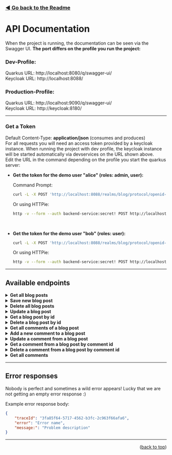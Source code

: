 <a name="apidoc-top"></a>

### [◄ Go back to the Readme](../README.md)

# API Documentation

When the project is running, the documentation can be seen via the  Swagger UI. **The port differs on the profile you run the project:**

### Dev-Profile:

Quarkus URL: http://localhost:8080/q/swagger-ui/<br>
Keycloak URL: http://localhost:8088/<br>

### Production-Profile:
Quarkus URL: http://localhost:9090/q/swagger-ui/<br>
Keycloak URL: http://keycloak:8180/<br>

---

### Get a Token

Default Content-Type: <b>application/json</b> (consumes and produces)<br>
For all requests you will need an access token provided by a keycloak instance. When running the project with dev profile, the keycloak instance will be started automatically via devservices on the URL shown above.<br>
Edit the URL in the command depending on the profile you start the quarkus server:

* **Get the token for the demo user "alice" (roles: admin, user):**

    Command Prompt:
    ```sh
    curl -L -X POST 'http://localhost:8088/realms/blog/protocol/openid-connect/token' --data-urlencode 'client_id=backend-service' --data-urlencode 'client_secret=secret!' --data-urlencode 'grant_type=password' --data-urlencode 'username=alice' --data-urlencode 'password=alice'
    ```

    Or using HTTPie:
    ```sh
    http -v --form --auth backend-service:secret! POST http://localhost:8088/realms/blog/protocol/openid-connect/token username=alice password=alice grant_type=password
    ```

<br>

* **Get the token for the demo user "bob" (roles: user):**

    ```sh
    curl -L -X POST 'http://localhost:8088/realms/blog/protocol/openid-connect/token' --data-urlencode 'client_id=backend-service' --data-urlencode 'client_secret=secret!' --data-urlencode 'grant_type=password' --data-urlencode 'username=bob' --data-urlencode 'password=bobs_password'
    ```

    Or using HTTPie:
    ```sh
    http -v --form --auth backend-service:secret! POST http://localhost:8088/realms/blog/protocol/openid-connect/token username=bob password=bobs_password grant_type=password
    ```

---

## Available endpoints

<details>
<summary><b>Get all blog posts</b></summary>

* **Type:** GET
* **Path:** host:port/blogs
* **Constraints:** Authenticated
* **Response types:** `200 OK` `404 NOT FOUND` `500 ERROR`
* **Example response body:**
    ```json
    [
        {
            "id": 1,
            "title": "Blog post title",
            "content": "Awesome content",
            "author": "Spongebob Squarepants",
            "createdAt": "2022-03-10T16:15:50Z",
            "lastEditedAt": "2022-03-10T16:15:50Z",
            "comments": [
            {
                "id": 1,
                "blogId": 1,
                "commentNumber": 1,
                "content": "You live in an ananas...",
                "author": "Patrick Star",
                "createdAt": "2022-03-10T16:15:50Z",
                "lastEditedAt": "2022-03-10T16:15:50Z"
            }
            ]
        }
    ]
    ```

* **Request with HTTPie CLI:**
    ```sh
    http -v GET :8080/blogs
    ```

    **Using a filter:**
    ```sh
    http -v GET :8080/blogs searchString=="your search string"
    ```
</details>

<!------------------------------------------------------------------------------------------------------------------>

<details>
<summary><b>Save new blog post</b></summary>

* **Type:** POST
* **Path:** host:port/blogs/add
* **Constraints:** Authenticated
* **Response types:** `201 CREATED` `401 NOT AUTHORIZED` `403 NOT ALLOWED` `409 CONFLICT` `500 ERROR`
* **Example request body:**
    Note that only the title and content has to be submitted. The rest is generated automatically.
    ```json
    {
        "title": "Super blog title",
        "content": "Even better content"
    }
    ```

* **Example response body:**
    ```json
    {
        "id": 1,
        "title": "Blog post title",
        "content": "Awesome content",
        "author": "Spongebob Squarepants",
        "createdAt": "2022-03-10T16:15:50Z",
        "lastEditedAt": null,
        "comments": null
    }
    ```

* **Request with HTTPie CLI:**
    ```sh
    http -v POST :8080/blogs/add title="Your Blogtitle" content="Your Blogcontent" 'Authorization: Bearer {token}'
    ```
</details>

<!------------------------------------------------------------------------------------------------------------------>

<details>
<summary><b>Delete all blog posts</b></summary>

* **Type:** DELETE
* **Path:** host:port/blogs/remove/all
* **Constraints:** Authenticated, admin role
* **Response types:** `204 NO CONTENT` `401 NOT AUTHORIZED` `403 NOT ALLOWED` `500 ERROR`

* **Request with HTTPie CLI:**
    ```sh
    http -v DELETE :8080/blogs/remove/all 'Authorization: Bearer {token}'
    ```
</details>

<!------------------------------------------------------------------------------------------------------------------>

<details>
<summary><b>Update a blog post</b></summary>

* **Type:** PATCH
* **Path:** host:port/blogs/update
* **Constraints:** Authenticated
* **Response types:** `200 OK` `401 NOT AUTHORIZED` `403 NOT ALLOWED` `404 NOT FOUND` `500 ERROR`
* **Example request body:**
    ```json
    {
        "id": 1,
        "title": "My first blog post",
        "content": "This is my first updated blog post.",
        "createdAt": "2024-08-25T15:18:29.610083Z",
        "lastEditedAt": null,
        "comments": null
    }
    ```

* **Example response body:**
    ```json
    {
        "id": 1,
        "title": "Updated blog title",
        "content": "Updated blog content",
        "createdAt": "2024-08-25T15:18:29.610083Z",
        "lastEditedAt": "2024-08-25T15:18:29.610083Z",
        "comments": null
    }
    ```

* **Request with HTTPie CLI:**
    ```sh
    http -v PATCH :8080/blogs/update id=1 title="Updated blog title" content="Updated blog content" 'Authorization: Bearer {token}'
    ```
</details>

<!------------------------------------------------------------------------------------------------------------------>

<details>
<summary><b>Get a blog post by id</b></summary>

* **Type:** GET
* **Path:** host:port/blogs/{blogId}
* **Constraints:** Authenticated
* **Response types:** `200 OK` `404 NOT FOUND` `500 ERROR`
* **Example response body:**
    ```json
    {
        "id": 1,
        "title": "Blog title",
        "content": "Blog content",
        "createdAt": "2024-08-25T15:18:29.610083Z",
        "lastEditedAt": "2024-08-25T15:18:29.610083Z",
        "comments": null
    }
    ```

* **Request with HTTPie CLI:**
    ```sh
    http -v GET :8080/blogs/1
    ```
</details>

<!------------------------------------------------------------------------------------------------------------------>

<details>
<summary><b>Delete a blog post by id</b></summary>

* **Type:** DELETE
* **Path:** host:port/blogs/remove/{blogId}
* **Constraints:** Authenticated
* **Response types:** `204 NO CONTENT` `401 NOT AUTHORIZED` `403 NOT ALLOWED` `404 NOT FOUND` `500 ERROR`
* **Request with HTTPie CLI:**
    ```sh
    http -v DELETE :8080/blogs/remove/1 'Authorization: Bearer {token}'
    ```
</details>

<!------------------------------------------------------------------------------------------------------------------>

<details>
<summary><b>Get all comments of a blog post</b></summary>

* **Type:** GET
* **Path:** host:port/blogs/{blogId}/comments
* **Constraints:** Authenticated
* **Response types:** `200 OK` `404 NOT FOUND` `500 ERROR`
* **Example response body:**
    ```json
    [
        {
            "id": 1,
            "blogId": 1,
            "commentNumber": 1,
            "content": "This is a nonsense comment",
            "author": "Sheldon Plankton",
            "createdAt": "2022-03-10T16:15:50Z",
            "lastEditedAt": "2022-03-10T16:15:50Z"
        }
    ]
    ```

* **Request with HTTPie CLI:**
    ```sh
    http -v GET :8080/blogs/1/comments
    ```
</details>

<!------------------------------------------------------------------------------------------------------------------>

<details>
<summary><b>Add a new comment to a blog post</b></summary>

* **Type:** POST
* **Path:** host:port/blogs/{blogId}/comments/add
* **Constraints:** Authenticated
* **Response types:** `201 CREATED` `401 NOT AUTHORIZED` `403 NOT ALLOWED` `409 CONFLICT` `500 ERROR`
* **Example request body:**
    Note that only the content has to be submitted. The rest is generated automatically.
    ```json
    {
        "content": "This is an example comment."
    }
    ```

* **Example response body:**
    ```json
    {
        "id": 1,
        "blogId": 1,
        "commentNumber": 1,
        "content": "This is an example comment.",
        "createdAt": "2024-08-25T15:18:29.610083Z",
        "lastEditedAt": null
    }
    ```

* **Request with HTTPie CLI:**
    ```sh
    http -v POST :8080/blogs/1/comments/add content="Your Blogcontent" 'Authorization: Bearer {token}'
    ```
</details>

<!------------------------------------------------------------------------------------------------------------------>

<details>
<summary><b>Update a comment from a blog post</b></summary>

* **Type:** PATCH
* **Path:** host:port/blogs/{blogId}/comments/update
* **Constraints:** Authenticated
* **Response types:** `200 OK` `401 NOT AUTHORIZED` `403 NOT ALLOWED` `404 NOT FOUND` `500 ERROR`
* **Example request body:**
    ```json
    {
        "id": 1,
        "blogId": 1,
        "commentNumber": 1,
        "content": "This is an example comment.",
        "createdAt": "2024-08-25T15:18:29.610083Z",
        "lastEditedAt": null
    }
    ```

* **Example response body:**
    ```json
    {
        "id": 1,
        "blogId": 1,
        "commentNumber": 1,
        "content": "Updated comment example.",
        "createdAt": "2024-08-25T15:18:29.610083Z",
        "lastEditedAt": "2024-08-25T15:18:29.610083Z"
    }
    ```

* **Request with HTTPie CLI:**
    ```sh
    http -v PATCH :8080/blogs/1/comments/update id=1 content="Updated comment example." 'Authorization: Bearer {token}'
    ```
</details>

<!------------------------------------------------------------------------------------------------------------------>

<details>
<summary><b>Get a comment from a blog post by comment id</b></summary>

* **Type:** GET
* **Path:** host:port/blogs/{blogId}/comments/{commentId}
* **Constraints:** Authenticated
* **Response types:** `200 OK` `404 NOT FOUND` `500 ERROR`
* **Example response body:**
    ```json
    {
        "id": 1,
        "blogId": 1,
        "commentNumber": 1,
        "content": "This is an example comment.",
        "createdAt": "2024-08-25T15:18:29.610083Z",
        "lastEditedAt": null
    }
    ```

* **Request with HTTPie CLI:**
    ```sh
    http -v GET :8080/blogs/1/comments/1
    ```
</details>

<!------------------------------------------------------------------------------------------------------------------>

<details>
<summary><b>Delete a comment from a blog post by comment id</b></summary>

* **Type:** DELETE
* **Path:** host:port/blogs/{blogId}/comments/remove/{commentId}
* **Constraints:** Authenticated
* **Response types:** `204 NO CONTENT` `401 NOT AUTHORIZED` `403 NOT ALLOWED` `404 NOT FOUND` `500 ERROR`
* **Request with HTTPie CLI:**
    ```sh
    http -v DELETE :8080/blogs/1/comments/remove/1 'Authorization: Bearer {token}'
    ```
</details>

<!------------------------------------------------------------------------------------------------------------------>

<details>
<summary><b>Get all comments</b></summary>

* **Type:** GET
* **Path:** host:port/comments
* **Constraints:** Authenticated
* **Response types:** `200 OK` `404 NOT FOUND` `500 ERROR`
* **Example response body:**
    ```json
    [
        {
            "id": 1,
            "blogId": 1,
            "commentNumber": 1,
            "content": "This is an example comment.",
            "createdAt": "2024-08-25T15:18:29.610083Z",
            "lastEditedAt": null
        }
    ]
    ```

* **Request with HTTPie CLI:**
    ```sh
    http -v GET :8080/comments
    ```

    **Using a filter:**
    ```sh
    http -v GET :8080/comments searchString=="your search string"
    ```
</details>

<!------------------------------------------------------------------------------------------------------------------>

---

## Error responses

Nobody is perfect and sometimes a wild error appears!
Lucky that we are not getting an empty error response :)

Example error response body:
```json
{
    "traceId": "3fa85f64-5717-4562-b3fc-2c963f66afa6",
    "error": "Error name",
    "message:": "Problem description"
}
```

---

<p align="right">(<a href="#apidoc-top">back to top</a>)</p>